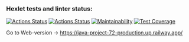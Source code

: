 ### Hexlet tests and linter status:
[![Actions Status](https://github.com/v-b-a/java-project-72/workflows/hexlet-check/badge.svg)](https://github.com/v-b-a/java-project-72/actions)
[![Actions Status](https://github.com/v-b-a/java-project-72/actions/workflows/main.yml/badge.svg)](https://github.com/v-b-a/java-project-72/actions)
[![Maintainability](https://api.codeclimate.com/v1/badges/6823ea17f32d535011a1/maintainability)](https://codeclimate.com/github/v-b-a/java-project-72/maintainability)
[![Test Coverage](https://api.codeclimate.com/v1/badges/6823ea17f32d535011a1/test_coverage)](https://codeclimate.com/github/v-b-a/java-project-72/test_coverage)

Go to Web-version -> https://java-project-72-production.up.railway.app/